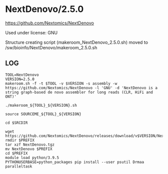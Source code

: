 NextDenovo/2.5.0
========================

<https://github.com/Nextomics/NextDenovo>

Used under license:
GNU


Structure creating script (makeroom_NextDenovo_2.5.0.sh) moved to /sw/bioinfo/NextDenovo/makeroom_2.5.0.sh

LOG
---

    TOOL=NextDenovo
    VERSION=2.5.0
    makeroom.sh -f -t $TOOL -v $VERSION -s assembly -w https://github.com/Nextomics/NextDenovo -l 'GNU' -d 'NextDenovo is a string graph-based de novo assembler for long reads (CLR, HiFi and ONT)'

    ./makeroom_${TOOL}_${VERSION}.sh

    source SOURCEME_${TOOL}_${VERSION}

    cd $SRCDIR

    wget https://github.com/Nextomics/NextDenovo/releases/download/v$VERSION/NextDenovo.tgz
    rmdir $PREFIX
    tar xzf NextDenovo.tgz
    mv NextDenovo $PREFIX 
    cd $PREFIX
    module load python/3.9.5
    PYTHONUSERBASE=python_packages pip install --user psutil Drmaa paralleltask
